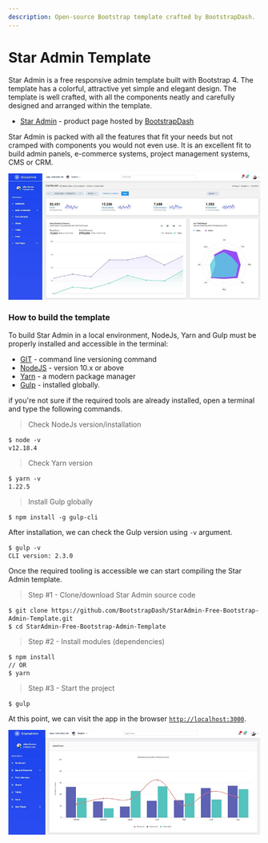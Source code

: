 ```yaml
---
description: Open-source Bootstrap template crafted by BootstrapDash.
---
```


# Star Admin Template

Star Admin is a free responsive admin template built with Bootstrap 4. The template has a colorful, attractive yet simple and elegant design. The template is well crafted, with all the components neatly and carefully designed and arranged within the template.

* [Star Admin](https://bit.ly/2VXUgKu) - product page hosted by [BootstrapDash](../partners/bootstrapdash.md)

Star Admin is packed with all the features that fit your needs but not cramped with components you would not even use. It is an excellent fit to build admin panels, e-commerce systems, project management systems, CMS or CRM.

![Star Admin - Bootstrap Dashboard Template.](../../.gitbook/assets/docs-star-admin-screen.jpg)

### How to build the template

To build Star Admin in a local environment, NodeJs, Yarn and Gulp must be properly installed and accessible in the terminal:

* [GIT](https://git-scm.com/) - command line versioning command 
* [NodeJS](https://nodejs.org/en/) - version 10.x or above
* [Yarn](https://yarnpkg.com/) - a modern package manager
* [Gulp](https://gulpjs.com/) - installed globally.

if you're not sure if the required tools are already installed, open a terminal and type the following commands.

> Check NodeJs version/installation

```text
$ node -v
v12.18.4   
```

> Check Yarn version

```text
$ yarn -v
1.22.5
```

> Install Gulp globally

```text
$ npm install -g gulp-cli 
```

After installation, we can check the Gulp version using `-v` argument.

```text
$ gulp -v
CLI version: 2.3.0
```

Once the required tooling is accessible we can start compiling the Star Admin template.

> Step \#1 - Clone/download Star Admin source code

```text
$ git clone https://github.com/BootstrapDash/StarAdmin-Free-Bootstrap-Admin-Template.git
$ cd StarAdmin-Free-Bootstrap-Admin-Template
```

> Step \#2 - Install modules \(dependencies\)

```text
$ npm install 
// OR
$ yarn 
```

> Step \#3 - Start the project

```text
$ gulp 
```

At this point, we can visit the app in the browser [`http://localhost:3000`](http://localhost:3000).

![Star Admin - Charts Page.](../../.gitbook/assets/docs-star-admin-charts.jpg)

